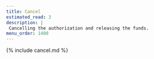 ```yaml
---
title: Cancel
estimated_read: 3
description: |
 Cancelling the authorization and releasing the funds.
menu_order: 1400
---
```


{% include cancel.md %}
